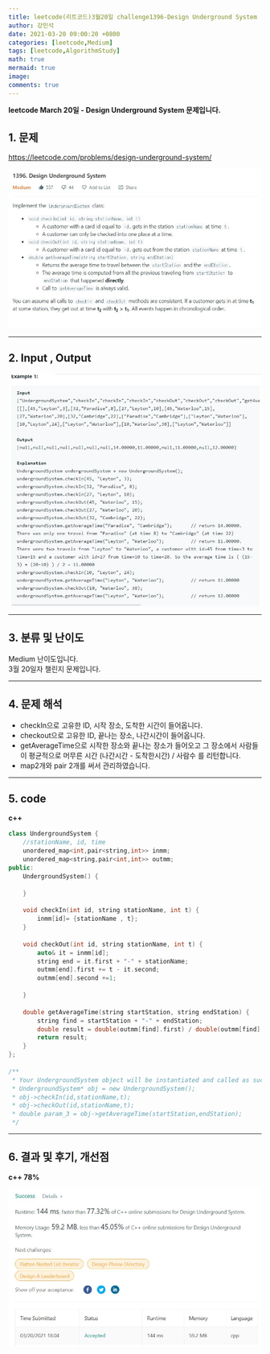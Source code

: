 ```yaml
---
title: leetcode(리트코드)3월20일 challenge1396-Design Underground System
author: 강민석
date: 2021-03-20 09:00:20 +0800
categories: [leetcode,Medium]
tags: [leetcode,AlgorithmStudy]
math: true
mermaid: true
image: 
comments: true
---
```


**leetcode March 20일 - Design Underground System 문제입니다.**

## 1. 문제
<https://leetcode.com/problems/design-underground-system/>  

![](/assets/img/sample/leetcode/1396/Problem.JPG)  

-----  

## 2. Input , Output

![](/assets/img/sample/leetcode/1396/input.JPG)  


-----  

## 3. 분류 및 난이도

Medium 난이도입니다.  
3월 20일자 챌린지 문제입니다. 

-----  

## 4. 문제 해석

- checkIn으로 고유한 ID, 시작 장소, 도착한 시간이 들어옵니다.
- checkout으로 고유한 ID, 끝나는 장소, 나간시간이 들어옵니다.
- getAverageTime으로 시작한 장소와 끝나는 장소가 들어오고 그 장소에서 사람들이 평균적으로 머무른 시간 (나간시간 - 도착한시간) / 사람수 를 리턴합니다.
- map2개와 pair 2개를 써서 관리하였습니다. 

-----  

## 5. code

**c++**

```c++
class UndergroundSystem {
    //stationName, id, time
    unordered_map<int,pair<string,int>> inmm;
    unordered_map<string,pair<int,int>> outmm;
public:
    UndergroundSystem() {
        
    }
    
    void checkIn(int id, string stationName, int t) {
        inmm[id]= {stationName , t};
    }
    
    void checkOut(int id, string stationName, int t) {
        auto& it = inmm[id];
        string end = it.first + "-" + stationName;
        outmm[end].first += t - it.second;
        outmm[end].second +=1;
        
    }
    
    double getAverageTime(string startStation, string endStation) {
        string find = startStation + "-" + endStation;
        double result = double(outmm[find].first) / double(outmm[find].second);
        return result;
    }
};

/**
 * Your UndergroundSystem object will be instantiated and called as such:
 * UndergroundSystem* obj = new UndergroundSystem();
 * obj->checkIn(id,stationName,t);
 * obj->checkOut(id,stationName,t);
 * double param_3 = obj->getAverageTime(startStation,endStation);
 */
 ```

-----

## 6. 결과 및 후기, 개선점

**c++ 78%**


![](/assets/img/sample/leetcode/1396/result.JPG)  

